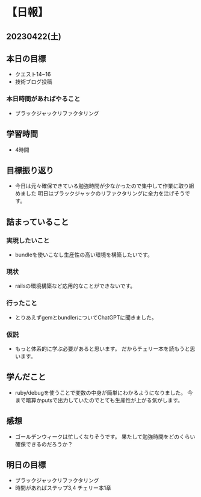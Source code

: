# 【日報】
## 20230422(土)
## 本日の目標
- クエスト14~16
- 技術ブログ投稿

### 本日時間があればやること
- ブラックジャックリファクタリング

## 学習時間
- 4時間

## 目標振り返り
- 今日は元々確保できている勉強時間が少なかったので集中して作業に取り組めました
明日はブラックジャックのリファクタリングに全力を注げそうです。

## 詰まっていること
### 実現したいこと 
- bundleを使いこなし生産性の高い環境を構築したいです。

### 現状
- railsの環境構築など応用的なことができないです。

### 行ったこと 
- とりあえずgemとbundlerについてChatGPTに聞きました。

### 仮説
- もっと体系的に学ぶ必要があると思います。
だからチェリー本を読もうと思います。


## 学んだこと
- ruby/debugを使うことで変数の中身が簡単にわかるようになりました。
今まで暗算かputsで出力していたのでとても生産性が上がる気がします。

## 感想
- ゴールデンウィークは忙しくなりそうです。
果たして勉強時間をどのくらい確保できるのだろうか？

## 明日の目標
- ブラックジャックリファクタリング
- 時間があればステップ3,4 チェリー本1章
